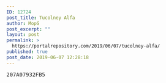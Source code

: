 ```yaml
---
ID: 12724
post_title: Tucolney Alfa
author: MopG
post_excerpt: ""
layout: post
permalink: >
  https://portalrepository.com/2019/06/07/tucolney-alfa/
published: true
post_date: 2019-06-07 12:28:18
---
```

<pre>207A07932FB5</pre>